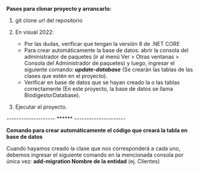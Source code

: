 **Pasos para clonar proyecto y arrancarlo:**

1. git clone url del repositorio
2. En visual 2022:
   * Por las dudas, verificar que tengan la versión 8 de .NET CORE
   * Para crear automáticamente la base de datos: abrir la consola del administrador de paquetes (ir al menú Ver > Otras ventanas > Consola del Administrador de paquetes) y luego, ingresar el siguiente comando: ***update-database*** (Se crearán las tablas de las clases que estén en el proyecto).
   * Verificar en base de datos que se hayan creado la o las tablas correctamente (En este proyecto, la base de datos se llama BiodigestorDatabase).

3. Ejecutar el proyecto.

-------------------- ****** ---------------------

**Comando para crear automáticamente el código que creará la tabla en base de datos**

Cuando hayamos creado la clase que nos corresponderá a cada uno, debemos ingresar el siguiente comando en la mencionada consola por única vez: **add-migration Nombre de la entidad** (ej. Clientes)
